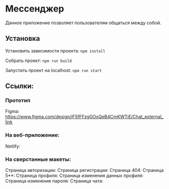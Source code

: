 # Мессенджер

Данное приложение позволяет пользователям общаться между собой.

## Установка

Установить зависимости проекта: `npm install`

Собрать проект: `npm run build`

Запустить проект на localhost: `npm run start`

## Ссылки:

### Прототип

Figma: https://www.figma.com/design/jF5fFFzgGOxQeB4CmKWTiE/Chat_external_link

### На веб-приложение:

Netlify:

### На сверстанные макеты:

Страница авторизации:
Страница регистрации:
Страница 404:
Страница 5\*\*:
Страница профиля:
Страница изменения данных профиля:
Страница изменения пароля:
Страница чата:
